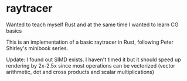 # raytracer
Wanted to teach myself Rust and at the same time I wanted to learn CG basics

This is an implementation of a basic raytracer in Rust, following Peter Shirley's minibook series. 

Update: I found out SIMD exists. I haven't timed it but it should speed up rendering by 2x-2.5x since most operations can be vectorized (vector arithmetic, dot and cross products and scalar multiplications) 

